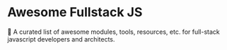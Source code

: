 # Awesome Fullstack JS
🚀 A curated list of awesome modules, tools, resources, etc. for full-stack javascript developers and architects.
